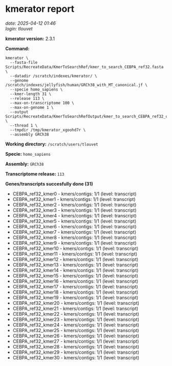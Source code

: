 # kmerator report
*date: 2025-04-12 01:46*  
*login: tlouvet*

**kmerator version:** 2.3.1

**Command:**

```
kmerator \
  --fasta-file Scripts/RecreateData/KmerToSearchRef/kmer_to_search_CEBPA_ref32.fasta \
  --datadir /scratch/indexes/kmerator/ \
  --genome /scratch/indexes/jellyfish/human/GRCh38_with_MT_canonical.jf \
  --specie homo_sapiens \
  --kmer-length 31 \
  --release 113 \
  --max-on-transcriptome 100 \
  --max-on-genome 1 \
  --output Scripts/RecreateData/KmerToSearchRefOutput/kmer_to_search_CEBPA_ref32_output \
  --thread 1 \
  --tmpdir /tmp/kmerator_xgoohd7r \
  --assembly GRCh38
```

**Working directory:** `/scratch/users/tlouvet`

**Specie:** `homo_sapiens`

**Assembly:** `GRCh38`

**Transcriptome release:** `113`

**Genes/transcripts succesfully done (31)**

- CEBPA_ref32_kmer0 - kmers/contigs: 1/1 (level: transcript)
- CEBPA_ref32_kmer1 - kmers/contigs: 1/1 (level: transcript)
- CEBPA_ref32_kmer2 - kmers/contigs: 1/1 (level: transcript)
- CEBPA_ref32_kmer3 - kmers/contigs: 1/1 (level: transcript)
- CEBPA_ref32_kmer4 - kmers/contigs: 1/1 (level: transcript)
- CEBPA_ref32_kmer5 - kmers/contigs: 1/1 (level: transcript)
- CEBPA_ref32_kmer6 - kmers/contigs: 1/1 (level: transcript)
- CEBPA_ref32_kmer7 - kmers/contigs: 1/1 (level: transcript)
- CEBPA_ref32_kmer8 - kmers/contigs: 1/1 (level: transcript)
- CEBPA_ref32_kmer9 - kmers/contigs: 1/1 (level: transcript)
- CEBPA_ref32_kmer10 - kmers/contigs: 1/1 (level: transcript)
- CEBPA_ref32_kmer11 - kmers/contigs: 1/1 (level: transcript)
- CEBPA_ref32_kmer12 - kmers/contigs: 1/1 (level: transcript)
- CEBPA_ref32_kmer13 - kmers/contigs: 1/1 (level: transcript)
- CEBPA_ref32_kmer14 - kmers/contigs: 1/1 (level: transcript)
- CEBPA_ref32_kmer15 - kmers/contigs: 1/1 (level: transcript)
- CEBPA_ref32_kmer16 - kmers/contigs: 1/1 (level: transcript)
- CEBPA_ref32_kmer17 - kmers/contigs: 1/1 (level: transcript)
- CEBPA_ref32_kmer18 - kmers/contigs: 1/1 (level: transcript)
- CEBPA_ref32_kmer19 - kmers/contigs: 1/1 (level: transcript)
- CEBPA_ref32_kmer20 - kmers/contigs: 1/1 (level: transcript)
- CEBPA_ref32_kmer21 - kmers/contigs: 1/1 (level: transcript)
- CEBPA_ref32_kmer22 - kmers/contigs: 1/1 (level: transcript)
- CEBPA_ref32_kmer23 - kmers/contigs: 1/1 (level: transcript)
- CEBPA_ref32_kmer24 - kmers/contigs: 1/1 (level: transcript)
- CEBPA_ref32_kmer25 - kmers/contigs: 1/1 (level: transcript)
- CEBPA_ref32_kmer26 - kmers/contigs: 1/1 (level: transcript)
- CEBPA_ref32_kmer27 - kmers/contigs: 1/1 (level: transcript)
- CEBPA_ref32_kmer28 - kmers/contigs: 1/1 (level: transcript)
- CEBPA_ref32_kmer29 - kmers/contigs: 1/1 (level: transcript)
- CEBPA_ref32_kmer30 - kmers/contigs: 1/1 (level: transcript)
